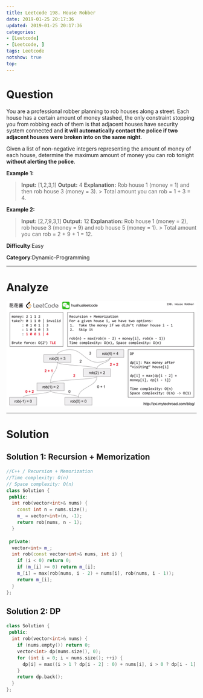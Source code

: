 ```yaml
---
title: Leetcode 198. House Robber
date: 2019-01-25 20:17:36
updated: 2019-01-25 20:17:36
categories: 
- [Leetcode]
- [Leetcode, ]
tags: Leetcode
notshow: true
top:
---
```


# Question

You are a professional robber planning to rob houses along a street. Each house has a certain amount of money stashed, the only constraint stopping you from robbing each of them is that adjacent houses have security system connected and  **it will automatically contact the police if two adjacent houses were broken into on the same night**.

Given a list of non-negative integers representing the amount of money of each house, determine the maximum amount of money you can rob tonight  **without alerting the police**.

**Example 1:**

> **Input:** [1,2,3,1]
> **Output:** 4
> **Explanation:** Rob house 1 (money = 1) and then rob house 3 (money = 3).
             > Total amount you can rob = 1 + 3 = 4.

**Example 2:**

> **Input:** [2,7,9,3,1]
> **Output:** 12
> **Explanation:** Rob house 1 (money = 2), rob house 3 (money = 9) and rob house 5 (money = 1).
             > Total amount you can rob = 2 + 9 + 1 = 12.

**Difficulty**:Easy

**Category**:Dynamic-Programming

<!-- more -->

------------

# Analyze

![](/images/in-post/2019-01-25-Leetcode-198-House-Robber/2019-01-25-20-42-28.png) 

------------

# Solution

## Solution 1: Recursion + Memorization

```cpp
//C++ / Recursion + Memorization
//Time complexity: O(n)
// Space complexity: O(n)
class Solution {
 public:
  int rob(vector<int>& nums) {
    const int n = nums.size();
    m_ = vector<int>(n, -1);
    return rob(nums, n - 1);
  }

 private:
  vector<int> m_;
  int rob(const vector<int>& nums, int i) {
    if (i < 0) return 0;
    if (m_[i] >= 0) return m_[i];
    m_[i] = max(rob(nums, i - 2) + nums[i], rob(nums, i - 1));
    return m_[i];
  }
};
```

## Solution 2: DP

```cpp
class Solution {
 public:
  int rob(vector<int>& nums) {
    if (nums.empty()) return 0;
    vector<int> dp(nums.size(), 0);
    for (int i = 0; i < nums.size(); ++i) {
      dp[i] = max((i > 1 ? dp[i - 2] : 0) + nums[i], i > 0 ? dp[i - 1] : 0);
    }
    return dp.back();
  }
};
```


